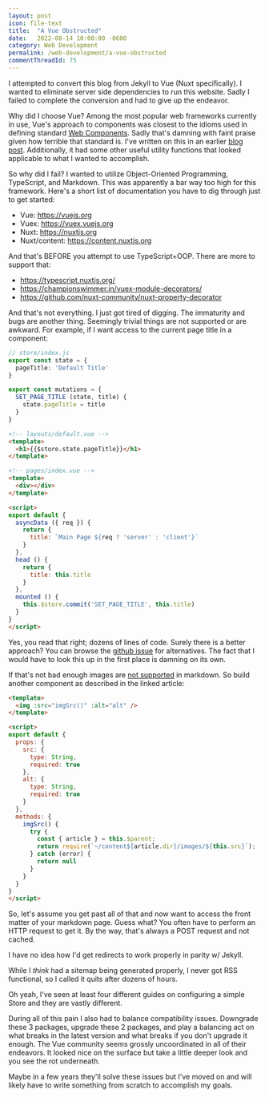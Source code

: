 ```yaml
---
layout: post
icon: file-text
title:  "A Vue Obstructed"
date:   2022-08-14 10:00:00 -0600
category: Web Development
permalink: /web-development/a-vue-obstructed
commentThreadId: 75
---
```


I attempted to convert this blog from Jekyll to Vue (Nuxt specifically). I wanted to eliminate server side dependencies to run this website. Sadly I failed to complete the conversion and had to give up the endeavor.

Why did I choose Vue? Among the most popular web frameworks currently in use, Vue's approach to components was closest to the idioms used in defining standard [Web Components](https://developer.mozilla.org/en-US/docs/Web/Web_Components). Sadly that's damning with faint praise given how terrible that standard is. I've written on this in an earlier
[blog post](https://thenewobjective.com/web-development/a-criticism-of-web-components). Additionally, it had some
other useful utility functions that looked applicable to what I wanted to accomplish.

So why did I fail? I wanted to utilize Object-Oriented Programming, TypeScript, and Markdown. This was apparently
a bar way too high for this framework. Here's a short list of documentation you have to dig through just to get started:

- Vue: <https://vuejs.org>
- Vuex: <https://vuex.vuejs.org>
- Nuxt: <https://nuxtjs.org>
- Nuxt/content: <https://content.nuxtjs.org>

And that's BEFORE you attempt to use TypeScript+OOP. There are more to support that:

- <https://typescript.nuxtjs.org/>
- <https://championswimmer.in/vuex-module-decorators/>
- <https://github.com/nuxt-community/nuxt-property-decorator>

And that's not everything. I just got tired of digging. The immaturity and bugs are another thing. Seemingly trivial things are not supported or are awkward. For example, if I want access to the current page title in a component:

```ts
// store/index.js
export const state = {
  pageTitle: 'Default Title'
}

export const mutations = {
  SET_PAGE_TITLE (state, title) {
    state.pageTitle = title
  }
}
```

```html
<!-- layouts/default.vue -->
<template>
  <h1>{{$store.state.pageTitle}}</h1>
</template>
```

```html
<!-- pages/index.vue -->
<template>
  <div></div>
</template>

<script>
export default {
  asyncData ({ req }) {
    return {
      title: `Main Page ${req ? 'server' : 'client'}`
    }
  },
  head () {
    return {
      title: this.title
    }
  },
  mounted () {
    this.$store.commit('SET_PAGE_TITLE', this.title)
  }
}
</script>
```

Yes, you read that right; dozens of lines of code. Surely there is a better approach? You can browse
the [github issue](https://github.com/nuxt/nuxt.js/issues/464) for alternatives. The fact that I would
have to look this up in the first place is damning on its own.

If that's not bad enough images are [not supported](https://gilberttanner.com/blog/creating-a-blog-with-nuxt-content/#gettingimagestowork) in markdown. So build another component as described in the linked article:

```html
<template>
  <img :src="imgSrc()" :alt="alt" />
</template>

<script>
export default {
  props: {
    src: {
      type: String,
      required: true
    },
    alt: {
      type: String,
      required: true
    }
  },
  methods: {
    imgSrc() {
      try {
        const { article } = this.$parent;
        return require(`~/content${article.dir}/images/${this.src}`);
      } catch (error) {
        return null
      }
    }
  }
}
</script>
```

So, let's assume you get past all of that and now want to access the front matter of your markdown page. Guess what? You often have to perform an HTTP request to get it. By the way, that's always a POST request and not cached.

I have no idea how I'd get redirects to work properly in parity w/ Jekyll.

While I *think* had a sitemap being generated properly, I never got RSS functional, so I called it quits after dozens of hours.

Oh yeah, I've seen at least four different guides on configuring a simple Store and they are vastly different.

During all of this pain I also had to balance compatibility issues. Downgrade these 3 packages, upgrade these 2
packages, and play a balancing act on what breaks in the latest version and what breaks if you don't upgrade it
enough. The Vue community seems grossly uncoordinated in all of their endeavors. It looked nice on the surface
but take a little deeper look and you see the rot underneath.

Maybe in a few years they'll solve these issues but I've moved on and will likely have to write something from
scratch to accomplish my goals.

